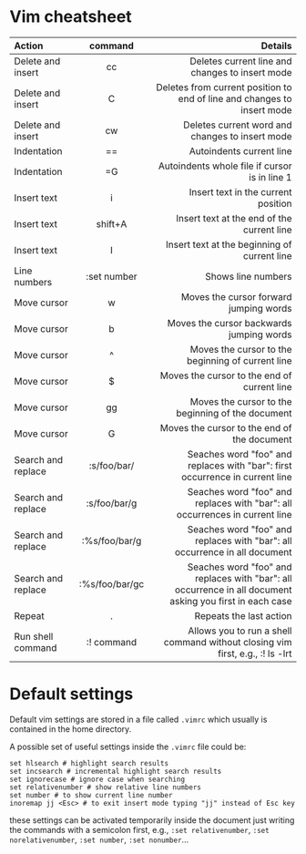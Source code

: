 # Vim cheatsheet


| Action                | command                           | Details |
| :---                | :---:                                | ---:|
| Delete and insert | cc | Deletes current line and changes to insert mode |
| Delete and insert | C  | Deletes from current position to end of line and changes to insert mode |
| Delete and insert | cw | Deletes current word and changes to insert mode |
| Indentation | == | Autoindents current line |
| Indentation | =G | Autoindents whole file if cursor is in line 1 |
| Insert text | i | Insert text in the current position |
| Insert text | shift+A | Insert text at the end of the current line |
| Insert text | I | Insert text at the beginning of current line |
| Line numbers | :set number | Shows line numbers |
| Move cursor | w | Moves the cursor forward jumping words |
| Move cursor | b | Moves the cursor backwards jumping words |
| Move cursor | ^ | Moves the cursor to the beginning of current line |
| Move cursor | $ | Moves the cursor to the end of current line |
| Move cursor | gg | Moves the cursor to the beginning of the document |
| Move cursor | G  | Moves the cursor to the end of the document |
| Search and replace  | :s/foo/bar/ | Seaches word "foo" and replaces with "bar": first occurrence in current line |
| Search and replace  | :s/foo/bar/g | Seaches word "foo" and replaces with "bar": all occurrences in current line |
| Search and replace  | :%s/foo/bar/g | Seaches word "foo" and replaces with "bar": all occurrence in all document |
| Search and replace  | :%s/foo/bar/gc | Seaches word "foo" and replaces with "bar": all occurrence in all document asking you first in each case |
| Repeat  | . | Repeats the last action |
| Run shell command   | :! command | Allows you to run a shell command without closing vim first, e.g., :! ls -lrt |

# Default settings

Default vim settings are stored in a file called `.vimrc` which usually is contained in the home directory.

A possible set of useful settings inside the `.vimrc` file could be:
```
set hlsearch # highlight search results
set incsearch # incremental highlight search results
set ignorecase # ignore case when searching
set relativenumber # show relative line numbers
set number # to show current line number
inoremap jj <Esc> # to exit insert mode typing "jj" instead of Esc key
```
these settings can be activated temporarily inside the document just writing the commands with a semicolon first, e.g., `:set relativenumber`, `:set norelativenumber`, `:set number`, `:set nonumber`...
